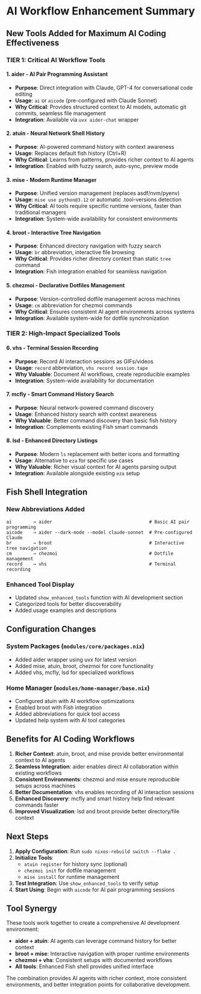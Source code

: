 # AI Workflow Enhancement Summary

## New Tools Added for Maximum AI Coding Effectiveness

### **TIER 1: Critical AI Workflow Tools**

#### **1. aider** - AI Pair Programming Assistant
- **Purpose**: Direct integration with Claude, GPT-4 for conversational code editing
- **Usage**: `ai` or `aicode` (pre-configured with Claude Sonnet)
- **Why Critical**: Provides structured context to AI models, automatic git commits, seamless file management
- **Integration**: Available via `uvx aider-chat` wrapper

#### **2. atuin** - Neural Network Shell History
- **Purpose**: AI-powered command history with context awareness
- **Usage**: Replaces default fish history (Ctrl+R)
- **Why Critical**: Learns from patterns, provides richer context to AI agents
- **Integration**: Enabled with fuzzy search, auto-sync, preview mode

#### **3. mise** - Modern Runtime Manager
- **Purpose**: Unified version management (replaces asdf/nvm/pyenv)
- **Usage**: `mise use python@3.12` or automatic .tool-versions detection
- **Why Critical**: AI tools require specific runtime versions, faster than traditional managers
- **Integration**: System-wide availability for consistent environments

#### **4. broot** - Interactive Tree Navigation
- **Purpose**: Enhanced directory navigation with fuzzy search
- **Usage**: `br` abbreviation, interactive file browsing
- **Why Critical**: Provides richer directory context than static `tree` command
- **Integration**: Fish integration enabled for seamless navigation

#### **5. chezmoi** - Declarative Dotfiles Management
- **Purpose**: Version-controlled dotfile management across machines
- **Usage**: `cm` abbreviation for chezmoi commands
- **Why Critical**: Ensures consistent AI agent environments across systems
- **Integration**: Available system-wide for dotfile synchronization

### **TIER 2: High-Impact Specialized Tools**

#### **6. vhs** - Terminal Session Recording
- **Purpose**: Record AI interaction sessions as GIFs/videos
- **Usage**: `record` abbreviation, `vhs record session.tape`
- **Why Valuable**: Document AI workflows, create reproducible examples
- **Integration**: System-wide availability for documentation

#### **7. mcfly** - Smart Command History Search
- **Purpose**: Neural network-powered command discovery
- **Usage**: Enhanced history search with context awareness
- **Why Valuable**: Better command discovery than basic fish history
- **Integration**: Complements existing Fish smart commands

#### **8. lsd** - Enhanced Directory Listings
- **Purpose**: Modern `ls` replacement with better icons and formatting
- **Usage**: Alternative to `eza` for specific use cases
- **Why Valuable**: Richer visual context for AI agents parsing output
- **Integration**: Available alongside existing `eza` setup

## Fish Shell Integration

### New Abbreviations Added
```fish
ai        → aider                                    # Basic AI pair programming
aicode    → aider --dark-mode --model claude-sonnet  # Pre-configured Claude
br        → broot                                    # Interactive tree navigation
cm        → chezmoi                                  # Dotfile management
record    → vhs                                      # Terminal recording
```

### Enhanced Tool Display
- Updated `show_enhanced_tools` function with AI development section
- Categorized tools for better discoverability
- Added usage examples and descriptions

## Configuration Changes

### System Packages (`modules/core/packages.nix`)
- Added aider wrapper using uvx for latest version
- Added mise, atuin, broot, chezmoi for core functionality
- Added vhs, mcfly, lsd for specialized workflows

### Home Manager (`modules/home-manager/base.nix`)
- Configured atuin with AI workflow optimizations
- Enabled broot with Fish integration
- Added abbreviations for quick tool access
- Updated help system with AI tool categories

## Benefits for AI Coding Workflows

1. **Richer Context**: atuin, broot, and mise provide better environmental context to AI agents
2. **Seamless Integration**: aider enables direct AI collaboration within existing workflows
3. **Consistent Environments**: chezmoi and mise ensure reproducible setups across machines
4. **Better Documentation**: vhs enables recording of AI interaction sessions
5. **Enhanced Discovery**: mcfly and smart history help find relevant commands faster
6. **Improved Visualization**: lsd and broot provide better directory/file context

## Next Steps

1. **Apply Configuration**: Run `sudo nixos-rebuild switch --flake .`
2. **Initialize Tools**:
   - `atuin register` for history sync (optional)
   - `chezmoi init` for dotfile management
   - `mise install` for runtime management
3. **Test Integration**: Use `show_enhanced_tools` to verify setup
4. **Start Using**: Begin with `aicode` for AI pair programming sessions

## Tool Synergy

These tools work together to create a comprehensive AI development environment:
- **aider + atuin**: AI agents can leverage command history for better context
- **broot + mise**: Interactive navigation with proper runtime environments
- **chezmoi + vhs**: Consistent setups with documented workflows
- **All tools**: Enhanced Fish shell provides unified interface

The combination provides AI agents with richer context, more consistent environments, and better integration points for collaborative development.